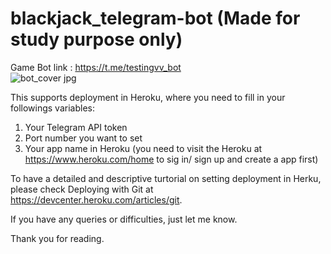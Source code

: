 # blackjack_telegram-bot (Made for study purpose only)

Game Bot link : https://t.me/testingvv_bot      
![bot_cover jpg](https://user-images.githubusercontent.com/79691025/126695051-2e0b5822-ff7d-4b60-a2b1-19d2cb6f9bb4.png)



This supports deployment in Heroku, where you need to fill in your followings variables:
  1. Your Telegram API token
  2. Port number you want to set
  3. Your app name in Heroku (you need to visit the Heroku at https://www.heroku.com/home to sig in/ sign up and create a app first)


To have a detailed and descriptive turtorial on setting deployment in Herku, please check Deploying with Git at https://devcenter.heroku.com/articles/git. 

If you have any queries or difficulties, just let me know.

Thank you for reading.
